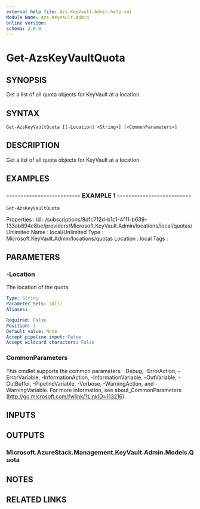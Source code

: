 ```yaml
---
external help file: Azs.KeyVault.Admin-help.xml
Module Name: Azs.KeyVault.Admin
online version: 
schema: 2.0.0
---
```


# Get-AzsKeyVaultQuota

## SYNOPSIS
Get a list of all quota objects for KeyVault at a location.

## SYNTAX

```
Get-AzsKeyVaultQuota [[-Location] <String>] [<CommonParameters>]
```

## DESCRIPTION
Get a list of all quota objects for KeyVault at a location.

## EXAMPLES

### -------------------------- EXAMPLE 1 --------------------------
```
Get-AzsKeyVaultQuota
```

Properties :
Id         : /subscriptions/8dfc712d-b1c1-4f11-b639-133ab694c8be/providers/Microsoft.KeyVault.Admin/locations/local/quotas/Unlimited
Name       : local/Unlimited
Type       : Microsoft.KeyVault.Admin/locations/quotas
Location   : local
Tags       :

## PARAMETERS

### -Location
The location of the quota.

```yaml
Type: String
Parameter Sets: (All)
Aliases: 

Required: False
Position: 1
Default value: None
Accept pipeline input: False
Accept wildcard characters: False
```

### CommonParameters
This cmdlet supports the common parameters: -Debug, -ErrorAction, -ErrorVariable, -InformationAction, -InformationVariable, -OutVariable, -OutBuffer, -PipelineVariable, -Verbose, -WarningAction, and -WarningVariable. For more information, see about_CommonParameters (http://go.microsoft.com/fwlink/?LinkID=113216).

## INPUTS

## OUTPUTS

### Microsoft.AzureStack.Management.KeyVault.Admin.Models.Quota

## NOTES

## RELATED LINKS


